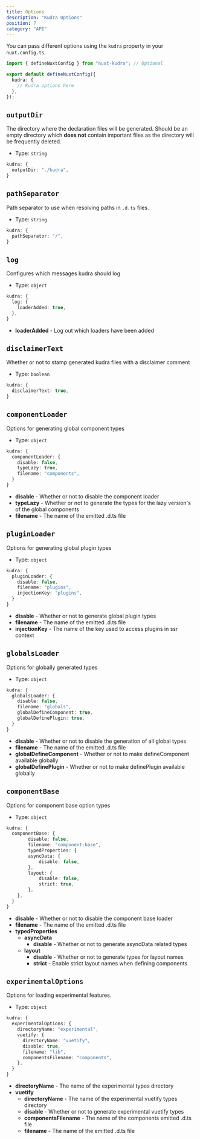 ```yaml
---
title: Options
description: "Kudra Options"
position: 7
category: "API"
---
```


You can pass different options using the `kudra` property in your `nuxt.config.ts`.

```ts [nuxt.config.ts]
import { defineNuxtConfig } from "nuxt-kudra"; // Optional

export default defineNuxtConfig({
  kudra: {
    // Kudra options here
  },
});
```

## `outputDir`

The directory where the declaration files will be generated. Should be an empty directory which **does not** contain important
files as the directory will be frequently deleted.

- Type: `string`

```ts [Default Options]
kudra: {
  outputDir: "./kudra",
}
```

## `pathSeparator`

Path separator to use when resolving paths in `.d.ts` files.

- Type: `string`

```ts [Default Options]
kudra: {
  pathSeparator: "/",
}
```

## `log`

Configures which messages kudra should log

- Type: `object`

```ts [Default Options]
kudra: {
  log: {
    loaderAdded: true,
  },
}
```

- **loaderAdded** - Log out which loaders have been added

## `disclaimerText`

Whether or not to stamp generated kudra files with a disclaimer comment

- Type: `boolean`

```ts [Default Options]
kudra: {
  disclaimerText: true,
}
```

## `componentLoader`

Options for generating global component types

- Type: `object`

```ts [Default Options]
kudra: {
  componentLoader: {
    disable: false,
    typeLazy: true,
    filename: "components",
  }
}
```

- **disable** - Whether or not to disable the component loader
- **typeLazy** - Whether or not to generate the types for the lazy version's of the global components
- **filename** - The name of the emitted .d.ts file

## `pluginLoader`

Options for generating global plugin types

- Type: `object`

```ts [Default Options]
kudra: {
  pluginLoader: {
    disable: false,
    filename: "plugins",
    injectionKey: "plugins",
  }
}
```

- **disable** - Whether or not to generate global plugin types
- **filename** - The name of the emitted .d.ts file
- **injectionKey** - The name of the key used to access plugins in ssr context

## `globalsLoader`

Options for globally generated types

- Type: `object`

```ts [Default Options]
kudra: {
  globalsLoader: {
    disable: false,
    filename: "globals",
    globalDefineComponent: true,
    globalDefinePlugin: true,
  }
}
```

- **disable** - Whether or not to disable the generation of all global types
- **filename** - The name of the emitted .d.ts file
- **globalDefineComponent** - Whether or not to make defineComponent available globally
- **globalDefinePlugin** - Whether or not to make definePlugin available globally

## `componentBase`

Options for component base option types

- Type: `object`

```ts [Default Options]
kudra: {
  componentBase: {
		disable: false,
		filename: "component-base",
		typedProperties: {
		asyncData: {
			disable: false,
		},
		layout: {
			disable: false,
			strict: true,
		},
	},
  }
}
```

- **disable** - Whether or not to disable the component base loader
- **filename** - The name of the emitted .d.ts file
- **typedProperties**
  - **asyncData**
    - **disable** - Whether or not to generate asyncData related types
  - **layout**
    - **disable** - Whether or not to generate types for layout names
    - **strict** - Enable strict layout names when defining components

## `experimentalOptions`

Options for loading experimental features.

- Type: `object`

```ts [Default Options]
kudra: {
  experimentalOptions: {
    directoryName: "experimental",
    vuetify: {
      directoryName: "vuetify",
      disable: true,
      filename: "lib",
      componentsFilename: "components",
    },
  }
}
```

- **directoryName** - The name of the experimental types directory
- **vuetify**
  - **directoryName** - The name of the experimental vuetify types directory
  - **disable** - Whether or not to generate experimental vuetify types
  - **componentsFilename** - The name of the components emitted .d.ts file
  - **filename** - The name of the emitted .d.ts file
